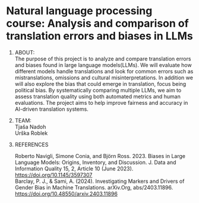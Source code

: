 # Natural language processing course: Analysis and comparison of translation errors and biases in LLMs

1. ABOUT:<br>
The purpose of this project is to analyze and compare translation errors and biases found in large language models(LLMs). We will evaluate how different models handle translations and look for common errors such as mistranslations, omissions and cultural misinterpretations. In addition we will also explore the bias that could emerge in translation, focus being political bias. By systematically comparing multiple LLMs, we aim to assess translation quality using both automated metrics and human evaluations. The project aims to help improve fairness and accuracy in AI-driven translation systems.

3. TEAM:<br>
   Tjaša Nadoh<br>
   Urška Roblek

4. REFERENCES
   
   Roberto Navigli, Simone Conia, and Björn Ross. 2023. Biases in Large Language Models: Origins, Inventory, and Discussion. J. Data and Information Quality 15, 2, Article 10 (June
   2023). https://doi.org/10.1145/3597307<br>
   Barclay, P. J., & Sami, A. (2024). Investigating Markers and Drivers of Gender Bias in Machine Translations. arXiv.Org, abs/2403.11896. https://doi.org/10.48550/arxiv.2403.11896
